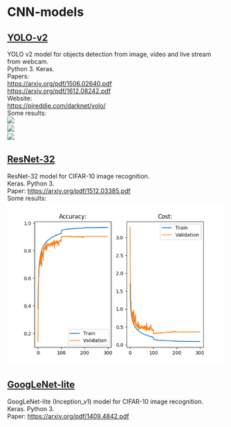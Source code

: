 # CNN-models


## [YOLO-v2](/yolo-v2)

YOLO v2 model for objects detection from image, video and live stream from webcam. <br />
Python 3. Keras. <br />
Papers: <br />
    https://arxiv.org/pdf/1506.02640.pdf <br />
    https://arxiv.org/pdf/1612.08242.pdf <br />
Website: <br />
    https://pjreddie.com/darknet/yolo/ <br />
Some results: <br />
![](/yolo-v2/gifs/gif_1.gif) <br />
![](/yolo-v2/gifs/gif_2.gif) <br />
![](/yolo-v2/gifs/gif_3.gif) <br />


## [ResNet-32](/resnet-32)

ResNet-32 model for CIFAR-10 image recognition. <br />
Keras. Python 3. <br />
Paper: https://arxiv.org/pdf/1512.03385.pdf <br />
Some results: <br />
![](/resnet-32/ResNet-32_epochs_300_small.png) <br />


## [GoogLeNet-lite](/googlenet-lite)
GoogLeNet-lite (Inception_v1) model for CIFAR-10 image recognition. <br />
Keras. Python 3. <br />
Paper: https://arxiv.org/pdf/1409.4842.pdf <br />


